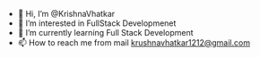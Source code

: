 - 👋 Hi, I’m @KrishnaVhatkar
- 👀 I’m interested in FullStack Developmenet
- 🌱 I’m currently learning Full Stack Development
- 📫 How to reach me from mail krushnavhatkar1212@gmail.com

<!---
KrishnaVhatkar/KrishnaVhatkar is a ✨ special ✨ repository because its `README.md` (this file) appears on your GitHub profile.
You can click the Preview link to take a look at your changes.
--->
